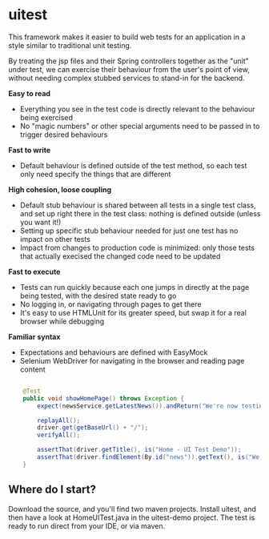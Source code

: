uitest
======

This framework makes it easier to build web tests for an application in a style similar to traditional unit testing.

By treating the jsp files and their Spring controllers together as the "unit" under test, we can exercise their behaviour from the user's point of view, without needing complex stubbed services to stand-in for the backend.

**Easy to read**
* Everything you see in the test code is directly relevant to the behaviour being exercised
* No "magic numbers" or other special arguments need to be passed in to trigger desired behaviours

**Fast to write**
* Default behaviour is defined outside of the test method, so each test only need specify the things that are different

**High cohesion, loose coupling**
* Default stub behaviour is shared between all tests in a single test class, and set up right there in the test class: nothing is defined outside (unless you want it!)
* Setting up specific stub behaviour needed for just one test has no impact on other tests
* Impact from changes to production code is minimized: only those tests that actually execised the changed code need to be updated

**Fast to execute**
* Tests can run quickly because each one jumps in directly at the page being tested, with the desired state ready to go
* No logging in, or navigating through pages to get there
* It's easy to use HTMLUnit for its greater speed, but swap it for a real browser while debugging

**Familiar syntax**
* Expectations and behaviours are defined with EasyMock
* Selenium WebDriver for navigating in the browser and reading page content


```java

    @Test
    public void showHomePage() throws Exception {
        expect(newsService.getLatestNews()).andReturn("We're now testing with UI Test!");

        replayAll();
        driver.get(getBaseUrl() + "/");
        verifyAll();

        assertThat(driver.getTitle(), is("Home - UI Test Demo"));
        assertThat(driver.findElement(By.id("news")).getText(), is("We're now testing with UI Test!"));
    }
```

Where do I start?
-----------------
Download the source, and you'll find two maven projects.
Install uitest, and then have a look at HomeUITest.java in the uitest-demo project. The test is ready to run direct from your IDE, or via maven.
